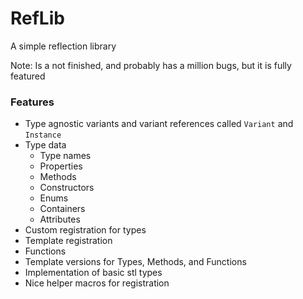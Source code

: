 # RefLib
 A simple reflection library
 
 Note: Is a not finished, and probably has a million bugs, but it is fully featured 
 
 ### Features
 - Type agnostic variants and variant references called `Variant` and `Instance`
 - Type data
   - Type names
   - Properties
   - Methods
   - Constructors
   - Enums
   - Containers
   - Attributes
 - Custom registration for types
 - Template registration
 - Functions
 - Template versions for Types, Methods, and Functions
 - Implementation of basic stl types
 - Nice helper macros for registration
